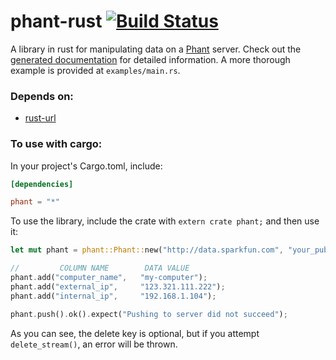 phant-rust [![Build Status](https://travis-ci.org/freiguy1/phant-rust.svg?branch=master)](https://travis-ci.org/freiguy1/phant-rust)
==========

A library in rust for manipulating data on a [Phant](phant.io) server.  Check out the [generated documentation](http://static.ethanfrei.com/phant/phant) for detailed information.  A more thorough example is provided at `examples/main.rs`.

### Depends on:

- [rust-url](https://github.com/servo/rust-url)

### To use with cargo:

In your project's Cargo.toml, include:
```toml
[dependencies]

phant = "*"
```

To use the library, include the crate with `extern crate phant;` and then use it:

```rust
let mut phant = phant::Phant::new("http://data.sparkfun.com", "your_public_key", "your_private_key", Some("your_delete_key"));

//         COLUMN NAME        DATA VALUE
phant.add("computer_name",   "my-computer");
phant.add("external_ip",     "123.321.111.222");
phant.add("internal_ip",     "192.168.1.104");

phant.push().ok().expect("Pushing to server did not succeed");
```

As you can see, the delete key is optional, but if you attempt `delete_stream()`, an error will be thrown.
